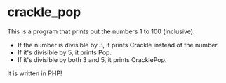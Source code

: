 # crackle_pop

This is a program that prints out the numbers 1 to 100 (inclusive).

- If the number is divisible by 3, it prints Crackle instead of the number. 
- If it's divisible by 5, it prints Pop. 
- If it's divisible by both 3 and 5, it prints CracklePop. 

It is written in PHP!
